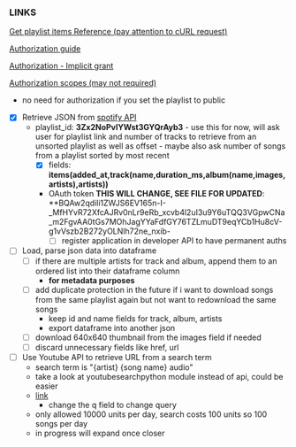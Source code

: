 ### LINKS

[Get playlist items Reference (pay attention to cURL request)](https://developer.spotify.com/documentation/web-api/reference/#/operations/get-playlists-tracks)

[Authorization guide](https://developer.spotify.com/documentation/general/guides/authorization/)

[Authorization - Implicit grant](https://developer.spotify.com/documentation/general/guides/authorization/implicit-grant/)

[Authorization scopes (may not required)](https://developer.spotify.com/documentation/general/guides/authorization/scopes/)

 - no need for authorization if you set the playlist to public

- [x] Retrieve JSON from [spotify API](https://developer.spotify.com/console/get-playlist-tracks/?playlist_id=3Zx2NoPvIYWst3GYQrAyb3&market=ES&fields=items(added_at%2Ctrack(name%2Cduration_ms%2Calbum(name%2Cimages%2Cartists)%2Cartists))&limit=&offset=&additional_types=)
  - playlist_id: **3Zx2NoPvIYWst3GYQrAyb3**
          - use this for now, will ask user for playlist link and number of tracks to retrieve from an unsorted playlist as well as offset
           - maybe also ask number of songs from a playlist sorted by most recent
    - [x] fields: **items(added_at,track(name,duration_ms,album(name,images,artists),artists))**
    - OAuth token **THIS WILL CHANGE, SEE FILE FOR UPDATED**: **BQAw2qdili1ZWJS6EV165n-I-_MfHYvR72XfcAJRv0nLr9eRb_xcvb4l2uI3u9Y6uTQQ3VGpwCNa_m2FgvAA0tGs7MOhJagYYaFdfGY76TZLmuDT9eqYCb1Hu8cV-g1vVszb2B272yOLNlh72ne_nxib-
      -  [ ] register application in developer API to have permanent auths
- [ ]  Load, parse json data into dataframe
    - [ ] if there are multiple artists for track and album, append them to an ordered list into their dataframe column
      - **for metadata purposes**
    -  [ ] add duplicate protection in the future if i want to download songs from the same playlist again but not want to redownload the same songs
       -  keep id and name fields for track, album, artists
       -  export dataframe into another json
    -  [ ] download 640x640 thumbnail from the images field if needed
    -  [ ] discard unnecessary fields like href, url
- [ ] Use Youtube API to retrieve URL from a search term
	- search term is "{artist} {song name} audio"
	- take a look at youtubesearchpython module instead of api, could be easier
	- [link](https://developers.google.com/youtube/v3/docs/search/list?apix=true) 
    	- change the q field to change query
	- only allowed 10000 units per day, search costs 100 units so 100 songs per day
	- in progress will expand once closer 